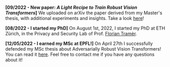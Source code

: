 **[09/2022 - New paper: *A Light Recipe to Train Robust Vision Transformers*]**  We uploaded on arXiv the paper derived from my Master's thesis, with additional experiments and insights. Take a look [here](https://arxiv.org/abs/2209.07399)!

**[08/2022 - I started my PhD]** On August 1st, 2022, I started my PhD at ETH Zürich, in the Privacy and Security Lab of Prof. [Florian Tramèr](https://floriantramer.com).

**[12/05/2022 - I earned my MSc at EPFL!]** On April 27th I successfully defended my MSc thesis about Adversarially Robust Vision Transformers! You can read it [here](/publication/thesis/). Feel free to contact me if you have any questions about it!
